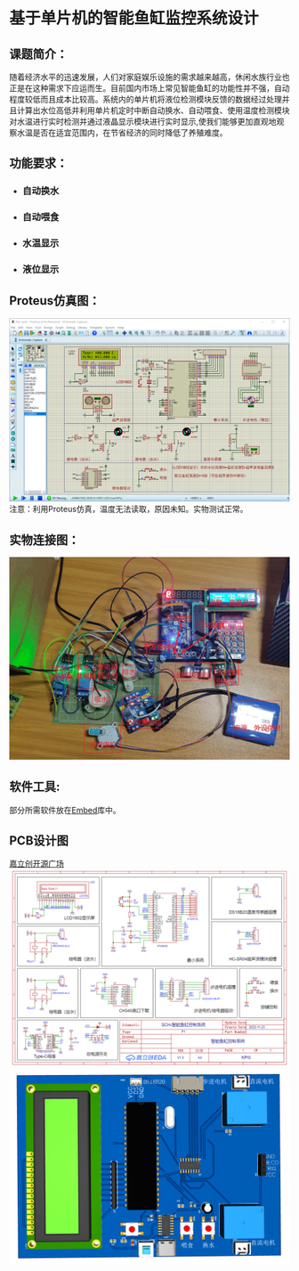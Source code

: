 # 基于单片机的智能鱼缸监控系统设计
## 课题简介：
随着经济水平的迅速发展，人们对家庭娱乐设施的需求越来越高，休闲水族行业也正是在这种需求下应运而生。目前国内市场上常见智能鱼缸的功能性并不强，自动程度较低而且成本比较高。系统内的单片机将液位检测模块反馈的数据经过处理并且计算出水位高低并利用单片机定时中断自动换水、自动喂食、使用温度检测模块对水温进行实时检测并通过液晶显示模块进行实时显示,使我们能够更加直观地观察水温是否在适宜范围内，在节省经济的同时降低了养殖难度。
## 功能要求：
- ### 自动换水
- ### 自动喂食
- ### 水温显示
- ### 液位显示
## Proteus仿真图：
![](https://github.com/KPI0/Intelligent-fish-tank/blob/main/Proteus.png)   
注意：利用Proteus仿真，温度无法读取，原因未知。实物测试正常。
## 实物连接图：
![](https://github.com/KPI0/Intelligent-fish-tank/blob/main/actual.png)
## 软件工具:
部分所需软件放在[Embed](https://github.com/KPI0/Embed)库中。
## PCB设计图
[嘉立创开源广场](https://oshwhub.com/kpi0/zhi-neng-yu-gang-kong-zhi-xi-tong)
![](https://github.com/KPI0/Intelligent-fish-tank/blob/main/SCH_fish-tank.png)
![](https://github.com/KPI0/Intelligent-fish-tank/blob/main/3D_fish-tank.png)
